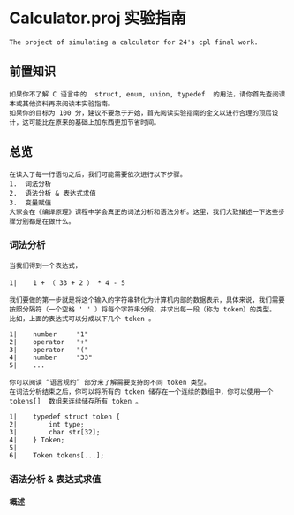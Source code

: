 # Calculator.proj 实验指南
    The project of simulating a calculator for 24's cpl final work. 
## 前置知识
    
    如果你不了解 C 语言中的  struct, enum, union, typedef  的用法，请你首先查阅课本或其他资料再来阅读本实验指南。
    如果你的目标为 100 分，建议不要急于开始，首先阅读实验指南的全文以进行合理的顶层设计，这可能比在原来的基础上加东⻄更加节省时间。
    
## 总览
    
    在读入了每一行语句之后，我们可能需要依次进行以下步骤。
    1.  词法分析
    2.  语法分析 & 表达式求值
    3.  变量赋值
    大家会在《编译原理》课程中学会真正的词法分析和语法分析。这里，我们大致描述一下这些步骤分别都是在做什么。

### 词法分析

    当我们得到一个表达式，

    1|    1 + （ 33 + 2 ） * 4 - 5

    我们要做的第一步就是将这个输入的字符串转化为计算机内部的数据表示，具体来说，我们需要按照分隔符（一个空格 ' ' ）将每个字符串分段，并求出每一段（称为 token）的类型。
    比如，上面的表达式可以分成以下几个 token 。

    1|    number     "1"
    2|    operator   "+"
    3|    operator   "("
    4|    number     "33"
    5|    ...

    你可以阅读 “语言规约” 部分来了解需要支持的不同 token 类型。
    在词法分析结束之后，你可以将所有的 token 储存在一个连续的数组中，你可以使用一个  tokens[]  数组来连续储存所有 token 。

    1|    typedef struct token {
    2|        int type;
    3|        char str[32];
    4|    } Token;
    5|  
    6|    Token tokens[...];

### 语法分析 & 表达式求值

#### 概述